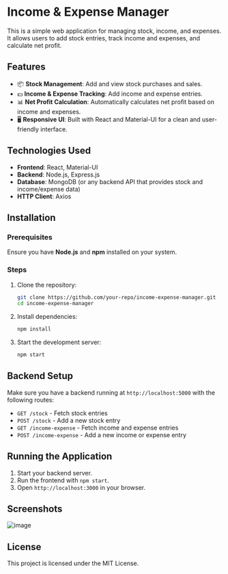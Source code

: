 # Income & Expense Manager

This is a simple web application for managing stock, income, and expenses. It allows users to add stock entries, track income and expenses, and calculate net profit.

## Features
- 📦 **Stock Management**: Add and view stock purchases and sales.
- 💵 **Income & Expense Tracking**: Add income and expense entries.
- 📊 **Net Profit Calculation**: Automatically calculates net profit based on income and expenses.
- 🖥 **Responsive UI**: Built with React and Material-UI for a clean and user-friendly interface.

## Technologies Used
- **Frontend**: React, Material-UI
- **Backend**: Node.js, Express.js
- **Database**: MongoDB (or any backend API that provides stock and income/expense data)
- **HTTP Client**: Axios

## Installation
### Prerequisites
Ensure you have **Node.js** and **npm** installed on your system.

### Steps
1. Clone the repository:
   ```sh
   git clone https://github.com/your-repo/income-expense-manager.git
   cd income-expense-manager
   ```
2. Install dependencies:
   ```sh
   npm install
   ```
3. Start the development server:
   ```sh
   npm start
   ```

## Backend Setup
Make sure you have a backend running at `http://localhost:5000` with the following routes:
- `GET /stock` - Fetch stock entries
- `POST /stock` - Add a new stock entry
- `GET /income-expense` - Fetch income and expense entries
- `POST /income-expense` - Add a new income or expense entry

## Running the Application
1. Start your backend server.
2. Run the frontend with `npm start`.
3. Open `http://localhost:3000` in your browser.

## Screenshots
![image](https://github.com/user-attachments/assets/a3eb00e8-0711-4d00-9cda-9e8341498dcf)



## License
This project is licensed under the MIT License.

